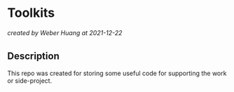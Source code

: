 # Toolkits
###### created by Weber Huang at 2021-12-22

## Description
This repo was created for storing some useful code for supporting the work or side-project.